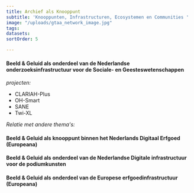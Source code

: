 ```yaml
---
title: Archief als Knooppunt
subtitle: 'Knooppunten, Infrastructuren, Ecosystemen en Communities '
image: "/uploads/gtaa_network_image.jpg"
tags: 
datasets: 
sortOrder: 5

---
```

#### Beeld & Geluid als onderdeel van de Nederlandse onderzoeksinfrastructuur voor de Sociale- en Geesteswetenschappen

_projecten:_

- CLARIAH-Plus
- OH-Smart
- SANE
- Twi-XL

_Relatie met andere thema's:_

#### Beeld & Geluid als knooppunt binnen het Nederlands Digitaal Erfgoed (Europeana)

#### Beeld & Geluid als onderdeel van de Nederlandse Digitale infrastructuur voor de podiumkunsten

#### Beeld & Geluid als onderdeel van de Europese erfgoedinfrastructuur (Europeana)